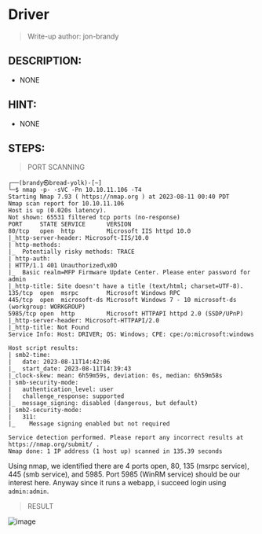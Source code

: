 # Driver
> Write-up author: jon-brandy
## DESCRIPTION:
- NONE
## HINT:
- NONE
## STEPS:

> PORT SCANNING

```
┌──(brandy㉿bread-yolk)-[~]
└─$ nmap -p- -sVC -Pn 10.10.11.106 -T4
Starting Nmap 7.93 ( https://nmap.org ) at 2023-08-11 00:40 PDT
Nmap scan report for 10.10.11.106
Host is up (0.020s latency).
Not shown: 65531 filtered tcp ports (no-response)
PORT     STATE SERVICE      VERSION
80/tcp   open  http         Microsoft IIS httpd 10.0
|_http-server-header: Microsoft-IIS/10.0
| http-methods: 
|_  Potentially risky methods: TRACE
| http-auth: 
| HTTP/1.1 401 Unauthorized\x0D
|_  Basic realm=MFP Firmware Update Center. Please enter password for admin
|_http-title: Site doesn't have a title (text/html; charset=UTF-8).
135/tcp  open  msrpc        Microsoft Windows RPC
445/tcp  open  microsoft-ds Microsoft Windows 7 - 10 microsoft-ds (workgroup: WORKGROUP)
5985/tcp open  http         Microsoft HTTPAPI httpd 2.0 (SSDP/UPnP)
|_http-server-header: Microsoft-HTTPAPI/2.0
|_http-title: Not Found
Service Info: Host: DRIVER; OS: Windows; CPE: cpe:/o:microsoft:windows

Host script results:
| smb2-time: 
|   date: 2023-08-11T14:42:06
|_  start_date: 2023-08-11T14:39:43
|_clock-skew: mean: 6h59m59s, deviation: 0s, median: 6h59m58s
| smb-security-mode: 
|   authentication_level: user
|   challenge_response: supported
|_  message_signing: disabled (dangerous, but default)
| smb2-security-mode: 
|   311: 
|_    Message signing enabled but not required

Service detection performed. Please report any incorrect results at https://nmap.org/submit/ .
Nmap done: 1 IP address (1 host up) scanned in 135.39 seconds
```

Using nmap, we identified there are 4 ports open, 80, 135 (msrpc service), 445 (smb service), and 5985. Port 5985 (WinRM service) should be our interest here. Anyway since it runs a webapp, i succeed login using `admin:admin`.

> RESULT

![image](https://github.com/jon-brandy/hackthebox/assets/70703371/7b3e6987-30f9-4f12-8881-64b73201c8c7)


